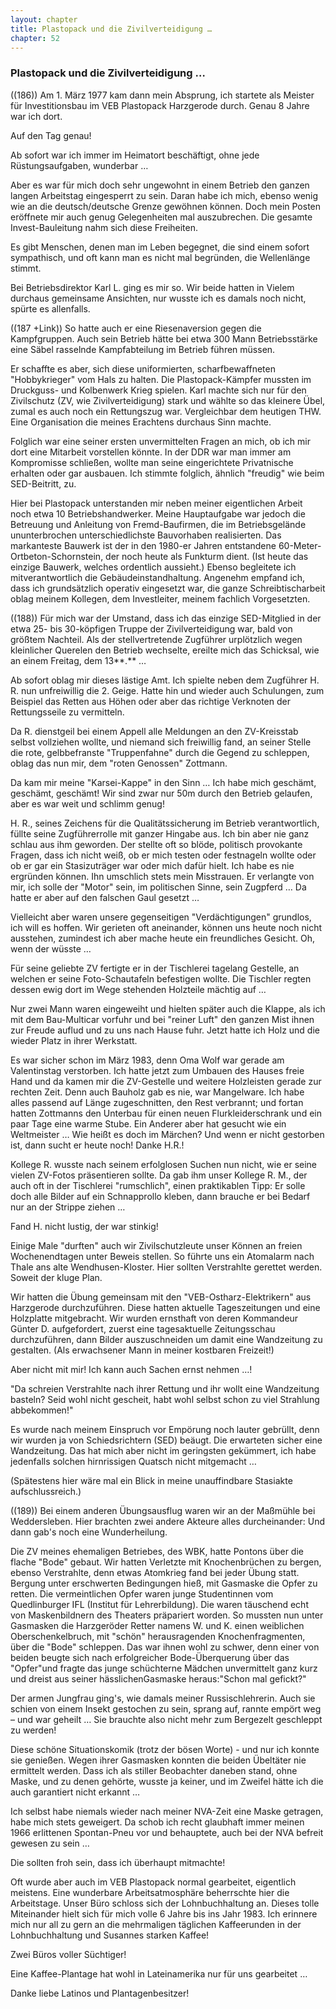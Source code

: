 ```yaml
---  
layout: chapter
title: Plastopack und die Zivilverteidigung …
chapter: 52
---  
```


### Plastopack und die Zivilverteidigung …

((186)) Am 1. März 1977 kam dann mein Absprung, ich startete als Meister für
Investitionsbau im VEB Plastopack Harzgerode durch. Genau 8 Jahre war ich
dort.

Auf den Tag genau!

Ab sofort war ich immer im Heimatort beschäftigt, ohne jede Rüstungsaufgaben,
wunderbar …

Aber es war für mich doch sehr ungewohnt in einem Betrieb den ganzen langen
Arbeitstag eingesperrt zu sein. Daran habe ich mich, ebenso wenig wie an die
deutsch/deutsche Grenze gewöhnen können. Doch mein Posten eröffnete mir auch
genug Gelegenheiten mal auszubrechen. Die gesamte Invest-Bauleitung nahm sich
diese Freiheiten.

Es gibt Menschen, denen man im Leben begegnet, die sind einem sofort
sympathisch, und oft kann man es nicht mal begründen, die Wellenlänge stimmt.

Bei Betriebsdirektor Karl L. ging es mir so. Wir beide hatten in Vielem
durchaus gemeinsame Ansichten, nur wusste ich es damals noch nicht, spürte es
allenfalls.

((187 +Link)) So hatte auch er eine Riesenaversion gegen die Kampfgruppen.
Auch sein Betrieb hätte bei etwa 300 Mann Betriebsstärke eine Säbel rasselnde
Kampfabteilung im Betrieb führen müssen.

Er schaffte es aber, sich diese uniformierten, scharfbewaffneten
"Hobbykrieger" vom Hals zu halten. Die Plastopack-Kämpfer mussten im
Druckguss- und Kolbenwerk Krieg spielen. Karl machte sich nur für den
Zivilschutz (ZV, wie Zivilverteidigung) stark und wählte so das kleinere Übel,
zumal es auch noch ein Rettungszug war. Vergleichbar dem heutigen THW. Eine
Organisation die meines Erachtens durchaus Sinn machte.

Folglich war eine seiner ersten unvermittelten Fragen an mich, ob ich mir dort
eine Mitarbeit vorstellen könnte. In der DDR war man immer am Kompromisse
schließen, wollte man seine eingerichtete Privatnische erhalten oder gar
ausbauen. Ich stimmte folglich, ähnlich "freudig" wie beim SED-Beitritt, zu.

Hier bei Plastopack unterstanden mir neben meiner eigentlichen Arbeit noch
etwa 10 Betriebshandwerker. Meine Hauptaufgabe war jedoch die Betreuung und
Anleitung von Fremd-Baufirmen, die im Betriebsgelände ununterbrochen
unterschiedlichste Bauvorhaben realisierten. Das markanteste Bauwerk ist der
in den 1980-er Jahren entstandene 60-Meter-Ortbeton-Schornstein, der noch
heute als Funkturm dient. (Ist heute das einzige Bauwerk, welches ordentlich
aussieht.) Ebenso begleitete ich mitverantwortlich die Gebäudeinstandhaltung.
Angenehm empfand ich, dass ich grundsätzlich operativ eingesetzt war, die
ganze Schreibtischarbeit oblag meinem Kollegen, dem Investleiter, meinem
fachlich Vorgesetzten.

((188)) Für mich war der Umstand, dass ich das einzige SED-Mitglied in der
etwa 25- bis 30-köpfigen Truppe der Zivilverteidigung war, bald von größtem
Nachteil. Als der stellvertretende Zugführer urplötzlich wegen kleinlicher
Querelen den Betrieb wechselte, ereilte mich das Schicksal, wie an einem
Freitag, dem 13**.** …

Ab sofort oblag mir dieses lästige Amt. Ich spielte neben dem Zugführer H. R.
nun unfreiwillig die 2. Geige. Hatte hin und wieder auch Schulungen, zum
Beispiel das Retten aus Höhen oder aber das richtige Verknoten der
Rettungsseile zu vermitteln.

Da R. dienstgeil bei einem Appell alle Meldungen an den ZV-Kreisstab selbst
vollziehen wollte, und niemand sich freiwillig fand, an seiner Stelle die
rote, gelbbefranste "Truppenfahne" durch die Gegend zu schleppen, oblag das
nun mir, dem "roten Genossen" Zottmann.

Da kam mir meine "Karsei-Kappe" in den Sinn … Ich habe mich geschämt,
geschämt, geschämt! Wir sind zwar nur 50m durch den Betrieb gelaufen, aber es
war weit und schlimm genug!

H. R., seines Zeichens für die Qualitätssicherung im Betrieb verantwortlich,
füllte seine Zugführerrolle mit ganzer Hingabe aus. Ich bin aber nie ganz
schlau aus ihm geworden. Der stellte oft so blöde, politisch provokante
Fragen, dass ich nicht weiß, ob er mich testen oder festnageln wollte oder ob
er gar ein Stasizuträger war oder mich dafür hielt. Ich habe es nie ergründen
können. Ihn umschlich stets mein Misstrauen. Er verlangte von mir, ich solle
der "Motor" sein, im politischen Sinne, sein Zugpferd … Da hatte er aber auf
den falschen Gaul gesetzt …

Vielleicht aber waren unsere gegenseitigen "Verdächtigungen" grundlos, ich
will es hoffen. Wir gerieten oft aneinander, können uns heute noch nicht
ausstehen, zumindest ich aber mache heute ein freundliches Gesicht. Oh, wenn
der wüsste …

Für seine geliebte ZV fertigte er in der Tischlerei tagelang Gestelle, an
welchen er seine Foto-Schautafeln befestigen wollte. Die Tischler regten
dessen ewig dort im Wege stehenden Holzteile mächtig auf …

Nur zwei Mann waren eingeweiht und hielten später auch die Klappe, als ich mit
dem Bau-Multicar vorfuhr und bei "reiner Luft" den ganzen Mist ihnen zur
Freude auflud und zu uns nach Hause fuhr. Jetzt hatte ich Holz und die wieder
Platz in ihrer Werkstatt.

Es war sicher schon im März 1983, denn Oma Wolf war gerade am Valentinstag
verstorben. Ich hatte jetzt zum Umbauen des Hauses freie Hand und da kamen mir
die ZV-Gestelle und weitere Holzleisten gerade zur rechten Zeit. Denn auch
Bauholz gab es nie, war Mangelware. Ich habe alles passend auf Länge
zugeschnitten, den Rest verbrannt; und fortan hatten Zottmanns den Unterbau
für einen neuen Flurkleiderschrank und ein paar Tage eine warme Stube. Ein
Anderer aber hat gesucht wie ein Weltmeister … Wie heißt es doch im Märchen?
Und wenn er nicht gestorben ist, dann sucht er heute noch! Danke H.R.!

Kollege R. wusste nach seinem erfolglosen Suchen nun nicht, wie er seine
vielen ZV-Fotos präsentieren sollte. Da gab ihm unser Kollege R. M., der auch
oft in der Tischlerei "rumschlich", einen praktikablen Tipp: Er solle doch
alle Bilder auf ein Schnapprollo kleben, dann brauche er bei Bedarf nur an der
Strippe ziehen …

Fand H. nicht lustig, der war stinkig!

Einige Male "durften" auch wir Zivilschutzleute unser Können an freien
Wochenendtagen unter Beweis stellen. So führte uns ein Atomalarm nach Thale
ans alte Wendhusen-Kloster. Hier sollten Verstrahlte gerettet werden. Soweit
der kluge Plan.

Wir hatten die Übung gemeinsam mit den "VEB-Ostharz-Elektrikern" aus
Harzgerode durchzuführen. Diese hatten aktuelle Tageszeitungen und eine
Holzplatte mitgebracht. Wir wurden ernsthaft von deren Kommandeur Günter D.
aufgefordert, zuerst eine tagesaktuelle Zeitungsschau durchzuführen, dann
Bilder auszuschneiden um damit eine Wandzeitung zu gestalten. (Als erwachsener
Mann in meiner kostbaren Freizeit!)

Aber nicht mit mir! Ich kann auch Sachen ernst nehmen …!

"Da schreien Verstrahlte nach ihrer Rettung und ihr wollt eine Wandzeitung
basteln? Seid wohl nicht gescheit, habt wohl selbst schon zu viel Strahlung
abbekommen!"

Es wurde nach meinem Einspruch vor Empörung noch lauter gebrüllt, denn wir
wurden ja von Schiedsrichtern (SED) beäugt. Die erwarteten sicher eine
Wandzeitung. Das hat mich aber nicht im geringsten gekümmert, ich habe
jedenfalls solchen hirnrissigen Quatsch nicht mitgemacht …

(Spätestens hier wäre mal ein Blick in meine unauffindbare Stasiakte
aufschlussreich.)

((189)) Bei einem anderen Übungsausflug waren wir an der Maßmühle bei
Weddersleben. Hier brachten zwei andere Akteure alles durcheinander: Und dann
gab's noch eine Wunderheilung.

Die ZV meines ehemaligen Betriebes, des WBK, hatte Pontons über die flache
"Bode" gebaut. Wir hatten Verletzte mit Knochenbrüchen zu bergen, ebenso
Verstrahlte, denn etwas Atomkrieg fand bei jeder Übung statt. Bergung unter
erschwerten Bedingungen hieß, mit Gasmaske die Opfer zu retten. Die
vermeintlichen Opfer waren junge Studentinnen vom Quedlinburger IFL (Institut
für Lehrerbildung). Die waren täuschend echt von Maskenbildnern des Theaters
präpariert worden. So mussten nun unter Gasmasken die Harzgeröder Retter
namens W. und K. einen weiblichen Oberschenkelbruch, mit "schön"
herausragenden Knochenfragmenten, über die "Bode" schleppen. Das war ihnen
wohl zu schwer, denn einer von beiden beugte sich nach erfolgreicher
Bode-Überquerung über das "Opfer"und fragte das junge schüchterne Mädchen
unvermittelt ganz kurz und dreist aus seiner hässlichenGasmaske heraus:"Schon
mal gefickt?"

Der armen Jungfrau ging's, wie damals meiner Russischlehrerin. Auch sie schien
von einem Insekt gestochen zu sein, sprang auf, rannte empört weg – und war
geheilt … Sie brauchte also nicht mehr zum Bergezelt geschleppt zu werden!

Diese schöne Situationskomik (trotz der bösen Worte) - und nur ich konnte sie
genießen. Wegen ihrer Gasmasken konnten die beiden Übeltäter nie ermittelt
werden. Dass ich als stiller Beobachter daneben stand, ohne Maske, und zu
denen gehörte, wusste ja keiner, und im Zweifel hätte ich die auch garantiert
nicht erkannt …

Ich selbst habe niemals wieder nach meiner NVA-Zeit eine Maske getragen, habe
mich stets geweigert. Da schob ich recht glaubhaft immer meinen 1966
erlittenen Spontan-Pneu vor und behauptete, auch bei der NVA befreit gewesen
zu sein …

Die sollten froh sein, dass ich überhaupt mitmachte!

Oft wurde aber auch im VEB Plastopack normal gearbeitet, eigentlich meistens.
Eine wunderbare Arbeitsatmosphäre beherrschte hier die Arbeitstage. Unser Büro
schloss sich der Lohnbuchhaltung an. Dieses tolle Miteinander hielt sich für
mich volle 6 Jahre bis ins Jahr 1983. Ich erinnere mich nur all zu gern an die
mehrmaligen täglichen Kaffeerunden in der Lohnbuchhaltung und Susannes starken
Kaffee!

Zwei Büros voller Süchtiger!

Eine Kaffee-Plantage hat wohl in Lateinamerika nur für uns gearbeitet …

Danke liebe Latinos und Plantagenbesitzer!

